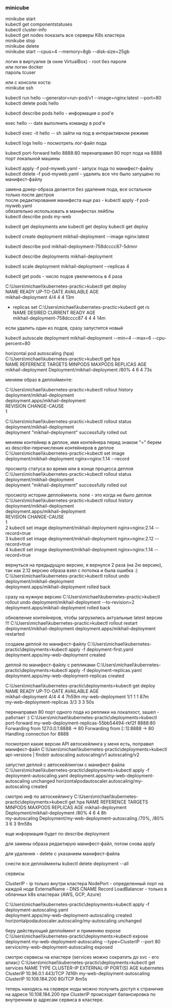 ### minicube

minikube start  
kubectl get componentstatuses  
kubectl cluster-info  
kubectl get nodes показать все серверы K8s кластера  
minikube stop  
minikube delete  
minikube start --cpus=4 --memory=8gb --disk-size=25gb  

логин в виртуалке (в окне VirtualBox) - root без пароля  
или логин docker  
пароль tcuser  

или с консоли хоста:  
minikube ssh  


kubectl run hello --generator=run-pod/v1 --image=nginx:latest --port=80  
kubectl delete pods hello  

kubectl describe pods hello - информация о pod'е  

exec hello -- date  выполнить команду в pod'е  

kubectl exec -it hello -- sh зайти на под в интерактивном режиме  

kubectl logs hello - посмотреть лог-файл пода  

kubectl port-forward hello 8888:80 перенаправил 80 порт пода на 8888 порт локальной машины  

kubectl apply -f pod-myweb.yaml - запуск пода по манифест-файлу  
kubectl delete -f pod-myweb.yaml - удалить все что было запущено по манифест-файлу  

замена докер-образа делается без удаления пода, все остальное только после дестроя  
после редактирования манифеста еще раз - kubectl apply -f pod-myweb.yaml  
обязательно использовать в манифестах лейблы  
kubectl describe pods my-web  




kubectl get deployments  или  kubectl get deploy
kubectl get deploy  

kubectl create deployment mikhail-deployment --image nginx:latest  

kubectl describe pod mikhail-deployment-758dcccc87-5dmnr  

kubectl describe deployments mikhail-deployment  

kubectl scale deployment mikhail-deployment --replicas 4  

kubectl get pods  - число подов увеличилось в 4 раза  

C:\Users\michael\kubernetes-practic>kubectl get deploy  
NAME                 READY   UP-TO-DATE   AVAILABLE   AGE  
mikhail-deployment   4/4     4            4           13m  

 - replicas set
C:\Users\michael\kubernetes-practic>kubectl get rs  
NAME                            DESIRED   CURRENT   READY   AGE  
mikhail-deployment-758dcccc87   4         4         4       14m  

если удалить один из подов, сразу запустится новый  

kubectl autoscale deployment mikhail-deployment --min=4 --max=6 --cpu-percent=80  


horizontal pod autoscaling (hpa)  
C:\Users\michael\kubernetes-practic>kubectl get hpa  
NAME                 REFERENCE                       TARGETS         MINPODS   MAXPODS   REPLICAS   AGE  
mikhail-deployment   Deployment/mikhail-deployment   <unknown>/80%   4         6         4          73s  


меняем образ в деплойменте:

C:\Users\michael\kubernetes-practic>kubectl rollout history deployment/mikhail-deployment  
deployment.apps/mikhail-deployment  
REVISION  CHANGE-CAUSE  
1         <none>  

C:\Users\michael\kubernetes-practic>kubectl rollout status deployment/mikhail-deployment  
deployment "mikhail-deployment" successfully rolled out  

меняем контейнер в деплое, имя контейнера перед знаком "=" берем из describe-перечисления контейнеров в деплое  
C:\Users\michael\kubernetes-practic>kubectl set image deployment/mikhail-deployment nginx=nginx:1.14 --record  

просмотр статуса во время или в конце процесса деплоя  
C:\Users\michael\kubernetes-practic>kubectl rollout status deployment/mikhail-deployment  
deployment "mikhail-deployment" successfully rolled out  


просмотр истории деплоймента. none - это когда не было деплоя  
C:\Users\michael\kubernetes-practic>kubectl rollout history deployment/mikhail-deployment  
deployment.apps/mikhail-deployment  
REVISION  CHANGE-CAUSE  
1         <none>  
2         kubectl set image deployment/mikhail-deployment nginx=nginx:2.14 --record=true  
3         kubectl set image deployment/mikhail-deployment nginx=nginx:2.12 --record=true  
4         kubectl set image deployment/mikhail-deployment nginx=nginx:1.14 --record=true  


вернуться на предыдущую версию, я вернулся 2 раза (на 2ю версию), так как 2.12 версию образа взял с потолка и была ошибка :)  
C:\Users\michael\kubernetes-practic>kubectl rollout undo deployment/mikhail-deployment   
deployment.apps/mikhail-deployment rolled back  

сразу на нужную версию
C:\Users\michael\kubernetes-practic>kubectl rollout undo deployment/mikhail-deployment --to-revision=2
deployment.apps/mikhail-deployment rolled back

обновление контейнеров, чтобы загрузились актуальные latest версии !!!
C:\Users\michael\kubernetes-practic>kubectl rollout restart deployment/mikhail-deployment
deployment.apps/mikhail-deployment restarted

создаем деплой по манифест-файлу
C:\Users\michael\kubernetes-practic\deployments>kubectl apply -f deployment-first.yaml
deployment.apps/my-web-deployment created

деплой по манифест-файлу с репликами
C:\Users\michael\kubernetes-practic\deployments>kubectl apply -f deployment-replicas.yaml
deployment.apps/my-web-deployment-replicas created

C:\Users\michael\kubernetes-practic\deployments>kubectl get deploy
NAME                         READY   UP-TO-DATE   AVAILABLE   AGE  
mikhail-deployment           4/4     4            4           7h59m
my-web-deployment            1/1     1            1           87m  
my-web-deployment-replicas   3/3     3            3           50s 

перенаправил 80 порт одного пода из реплики на локалхост, зашел - работает :)
C:\Users\michael\kubernetes-practic\deployments>kubectl port-forward my-web-deployment-replicas-55bb54494-rkf2f 8888:80 
Forwarding from 127.0.0.1:8888 -> 80
Forwarding from [::1]:8888 -> 80
Handling connection for 8888

посмотрел какие версии API автоскейлинга у меня есть, поправил манифест-файл
C:\Users\michael\kubernetes-practic\deployments>kubectl api-versions | findstr autoscaling
autoscaling/v1
autoscaling/v2


запустил деплой с автоскейлингом с манифест файла
C:\Users\michael\kubernetes-practic\deployments>kubectl apply -f deployment-autoscaling.yaml
deployment.apps/my-web-deployment-autoscaling unchanged
horizontalpodautoscaler.autoscaling/my-autoscaling created


смотрю инф по автоскейлингу
C:\Users\michael\kubernetes-practic\deployments>kubectl get hpa
NAME                 REFERENCE                                  TARGETS                        MINPODS   MAXPODS   REPLICAS   AGE
mikhail-deployment   Deployment/mikhail-deployment              <unknown>/80%                  4         6         4          8h     
my-autoscaling       Deployment/my-web-deployment-autoscaling   <unknown>/70%, <unknown>/80%   3         6         3          9m58s 

еще информация будет по describe deployment

для замены образа редактирую манифест-файл, потом снова apply

для удаления - delete с указанием манифест-файла

снести все деплойменты
kubectl delete deployment --all

сервисы

ClusterIP - ip только внутри кластера
NodePort - определенный порт на каждой ноде
ExternalName - DNS CNAME Record
LoadBalancer - только в облачных k8s кластерах (AWS, GCP, Azure)

C:\Users\michael\kubernetes-practic\deployments>kubectl apply -f deployment-autoscaling.yaml         
deployment.apps/my-web-deployment-autoscaling created
horizontalpodautoscaler.autoscaling/my-autoscaling unchanged

беру действующий деплоймент и применяю expose
C:\Users\michael\kubernetes-practic\deployments>kubectl expose deployment my-web-deployment-autoscaling --type=ClusterIP --port 80
service/my-web-deployment-autoscaling exposed

смотрю сервисы на кластере (services можно сократить до svc - его алиас)
C:\Users\michael\kubernetes-practic\deployments>kubectl get services
NAME                            TYPE        CLUSTER-IP       EXTERNAL-IP   PORT(S)   AGE
kubernetes                      ClusterIP   10.96.0.1        <none>        443/TCP   7d16h
my-web-deployment-autoscaling   ClusterIP   10.108.184.200   <none>        80/TCP    8m5s

теперь находясь на сервере ноды можно получить доступ к страничке на адресе 10.108.184.200
при ClusterIP происходит балансировка по внутренним ip адресам сервиса в кластере.






